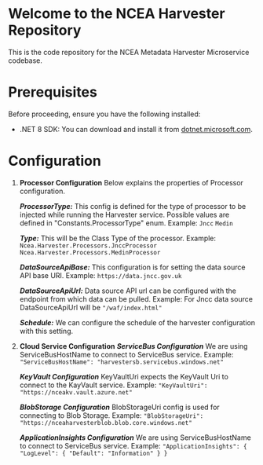 # Welcome to the NCEA Harvester Repository

This is the code repository for the NCEA Metadata Harvester Microservice codebase.

# Prerequisites

Before proceeding, ensure you have the following installed:

- .NET 8 SDK: You can download and install it from [dotnet.microsoft.com](https://dotnet.microsoft.com/download/dotnet/8.0).

# Configuration

1. **Processor Configuration**
Below explains the properties of Processor configuration.

    ***ProcessorType:***
    This config is defined for the type of processor to be injected while running the Harvester service.
    Possible values are defined in "Constants.ProcessorType" enum.
    Example: 
    `Jncc`
    `Medin`

    ***Type:***
    This will be the Class Type of the processor.
    Example:
    `Ncea.Harvester.Processors.JnccProcessor`
    `Ncea.Harvester.Processors.MedinProcessor`

    ***DataSourceApiBase:***
    This configuration is for setting the data source API base URI.
    Example: 
    `https://data.jncc.gov.uk`

    ***DataSourceApiUrl:***
    Data source API url can be configured with the endpoint from which data can be pulled.
    Example:  For Jncc data source DataSourceApiUrl will be `"/waf/index.html"`

    ***Schedule:***
    We can configure the schedule of the harvester configuration with this setting.
2. **Cloud Service Configuration**
    ***ServiceBus Configuration***
    We are using ServiceBusHostName to connect to ServiceBus service.
    Example:
    `"ServiceBusHostName": "harvestersb.servicebus.windows.net"`

    ***KeyVault Configuration***
    KeyVaultUri expects the KeyVault Uri to connect to the KayVault service.
    Example:
    `"KeyVaultUri": "https://nceakv.vault.azure.net"`

    ***BlobStorage Configuration***
    BlobStorageUri config is used for connecting to Blob Storage.
    Example:
    `"BlobStorageUri": "https://nceaharvesterblob.blob.core.windows.net"`

    ***ApplicationInsights Configuration***
    We are using ServiceBusHostName to connect to ServiceBus service.
    Example:
    `"ApplicationInsights": {
        "LogLevel": {
        "Default": "Information"
        }
    }`
